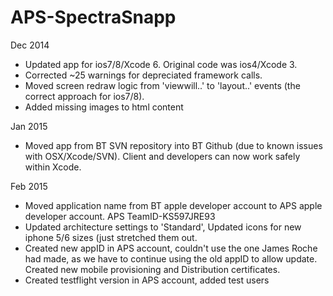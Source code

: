 APS-SpectraSnapp
=================
Dec 2014
 * Updated app for ios7/8/Xcode 6. Original code was ios4/Xcode 3.
 * Corrected ~25 warnings for depreciated framework calls. 
 * Moved screen redraw logic from 'viewwill..' to 'layout..' events (the correct approach for ios7/8).
 * Added missing images to html content

Jan 2015
 * Moved app from BT SVN repository into BT Github (due to known issues with OSX/Xcode/SVN). Client and developers can now work safely within Xcode.

Feb 2015
 * Moved application name from BT apple developer account to APS apple developer account.  APS TeamID-KS597JRE93
 * Updated architecture settings to 'Standard', Updated icons for new iphone 5/6 sizes (just stretched them out.
 * Created new appID in APS account, couldn't use the one James Roche had made, as we have to continue using the old appID to allow update. Created new mobile provisioning and Distribution certificates.
 * Created testflight version in APS account, added test users

